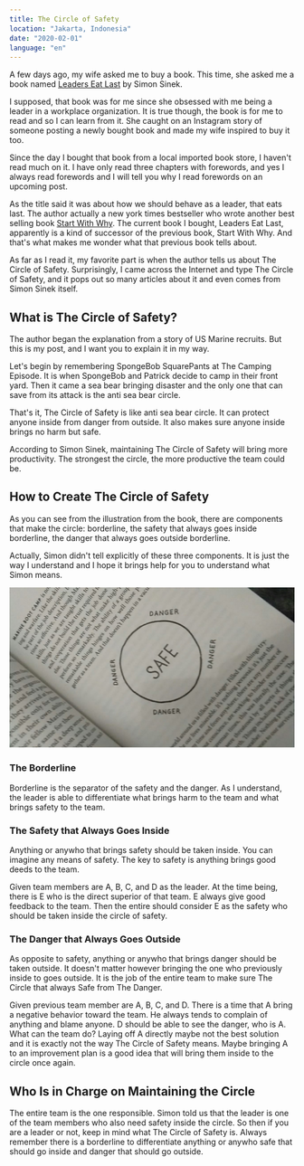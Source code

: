 ```yaml
---
title: The Circle of Safety
location: "Jakarta, Indonesia"
date: "2020-02-01"
language: "en"
---
```


A few days ago, my wife asked me to buy a book.
This time, she asked me a book named [Leaders Eat Last](https://www.goodreads.com/book/show/16144853-leaders-eat-last) by Simon Sinek.

I supposed, that book was for me since she obsessed with me being a leader in a workplace organization.
It is true though, the book is for me to read and so I can learn from it.
She caught on an Instagram story of someone posting a newly bought book and made my wife inspired to buy it too.

Since the day I bought that book from a local imported book store, I haven't read much on it.
I have only read three chapters with forewords, and yes I always read forewords and I will tell you why I read forewords on an upcoming post.

As the title said it was about how we should behave as a leader, that eats last.
The author actually a new york times bestseller who wrote another best selling book [Start With Why](https://www.goodreads.com/book/show/7108725-start-with-why).
The current book I bought, Leaders Eat Last, apparently is a kind of successor of the previous book, Start With Why. And that's what makes me wonder what that previous book tells about.

As far as I read it, my favorite part is when the author tells us about The Circle of Safety.
Surprisingly, I came across the Internet and type The Circle of Safety, and it pops out so many articles about it and even comes from Simon Sinek itself.

## What is The Circle of Safety?

The author began the explanation from a story of US Marine recruits.
But this is my post, and I want you to explain it in my way.

Let's begin by remembering SpongeBob SquarePants at The Camping Episode.
It is when SpongeBob and Patrick decide to camp in their front yard.
Then it came a sea bear bringing disaster and the only one that can save from its attack is the anti sea bear circle.

That's it, The Circle of Safety is like anti sea bear circle.
It can protect anyone inside from danger from outside. It also makes sure anyone inside brings no harm but safe.

According to Simon Sinek, maintaining The Circle of Safety will bring more productivity.
The strongest the circle, the more productive the team could be.

## How to Create The Circle of Safety

As you can see from the illustration from the book, there are components that make the circle: borderline, the safety that always goes inside borderline, the danger that always goes outside borderline.

Actually, Simon didn't tell explicitly of these three components.
It is just the way I understand and I hope it brings help for you to understand what Simon means.

![Illustration of The Circle of Safety](./illustration.jpg)

### The Borderline

Borderline is the separator of the safety and the danger.
As I understand, the leader is able to differentiate what brings harm to the team and what brings safety to the team.

### The Safety that Always Goes Inside

Anything or anywho that brings safety should be taken inside.
You can imagine any means of safety.
The key to safety is anything brings good deeds to the team.

Given team members are A, B, C, and D as the leader.
At the time being, there is E who is the direct superior of that team.
E always give good feedback to the team.
Then the entire should consider E as the safety who should be taken inside the circle of safety.

### The Danger that Always Goes Outside

As opposite to safety, anything or anywho that brings danger should be taken outside. It doesn't matter however bringing the one who previously inside to goes outside. It is the job of the entire team to make sure The Circle that always Safe from The Danger.

Given previous team member are A, B, C, and D.
There is a time that A bring a negative behavior toward the team.
He always tends to complain of anything and blame anyone.
D should be able to see the danger, who is A.
What can the team do? Laying off A directly maybe not the best solution and it is exactly not the way The Circle of Safety means.
Maybe bringing A to an improvement plan is a good idea that will bring them inside to the circle once again.

## Who Is in Charge on Maintaining the Circle

The entire team is the one responsible.
Simon told us that the leader is one of the team members who also need safety inside the circle.
So then if you are a leader or not, keep in mind what The Circle of Safety is.
Always remember there is a borderline to differentiate anything or anywho safe that should go inside and danger that should go outside.
